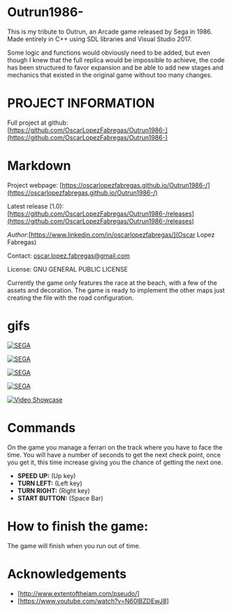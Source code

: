 # Outrun1986-
 This is my tribute to Outrun, an Arcade game released by Sega in 1986. Made entirely in C++ using SDL libraries and Visual Studio 2017.
  
Some logic and functions would obviously need to be added, but even though I knew that the full replica would be impossible to achieve, the code has been structured to favor expansion and be able to add new stages and mechanics that existed in the original game without too many changes. 

# PROJECT INFORMATION
  
 Full project at github: [https://github.com/OscarLopezFabregas/Outrun1986-](https://github.com/OscarLopezFabregas/Outrun1986-) 
  
# Markdown
 Project webpage: [https://oscarlopezfabregas.github.io/Outrun1986-/](https://oscarlopezfabregas.github.io/Outrun1986-/)
  
  Latest release (1.0): [https://github.com/OscarLopezFabregas/Outrun1986-/releases](https://github.com/OscarLopezFabregas/Outrun1986-/releases)
  
 *Author*:[https://www.linkedin.com/in/oscarlopezfabregas/](Oscar Lopez Fabregas)
 
 Contact: oscar.lopez.fabregas@gmail.com
  
 License: GNU GENERAL PUBLIC LICENSE
  
 Currently the game only features the race at the beach, with a few of the assets and decoration. The game
 is ready to implement the other maps just creating the file with the road configuration.
 
 # gifs 
 
  [![SEGA](https://i.gyazo.com/e34258496716e1c52d5838a782c28d63.gif)](https://gyazo.com/e34258496716e1c52d5838a782c28d63 "Sega Animation")
  
   [![SEGA](https://i.gyazo.com/e22a60ff8b7348837376fa0247381799.gif)](https://gyazo.com/e22a60ff8b7348837376fa0247381799 "Start Animation")
  
  [![SEGA](https://i.gyazo.com/ff80326c64299397deb0358bd513d592.gif)](https://gyazo.com/ff80326c64299397deb0358bd513d592 "Music Select Animation")
  
   [![SEGA](https://i.gyazo.com/6fc8228d41db504277acdd926f3d7885.gif)](https://gyazo.com/6fc8228d41db504277acdd926f3d7885  "Start Race")
  
   [![Video Showcase](https://i.gyazo.com/9fe2d5df4b65161caf7bf007866e5fce.gif)](https://gyazo.com/9fe2d5df4b65161caf7bf007866e5fce "Colisions")
  
# Commands
 On the game you manage a ferrari on the track where you have to face the time. You will have a number of seconds to get the next check point, once you get it, this time increase giving you the chance of getting the next one.
  
 * **SPEED UP:** (Up key)
 * **TURN LEFT:** (Left key)
 * **TURN RIGHT:** (Right key)
 * **START BUTTON:** (Space Bar)
 
 # How to finish the game:
 
 The game will finish when you run out of time.

# Acknowledgements
 * [http://www.extentofthejam.com/pseudo/]
 * [https://www.youtube.com/watch?v=N60lBZDEwJ8]
